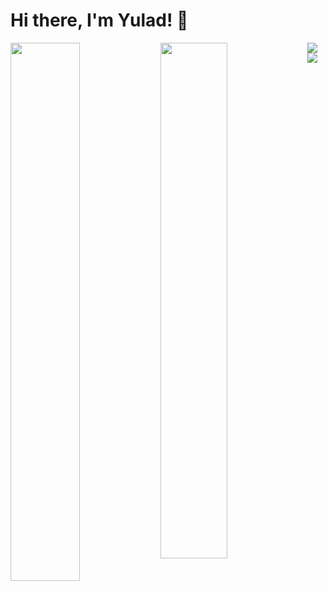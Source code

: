 # Hi there, I'm Yulad! 👋

<img align="left" width="47%" src="https://github-readme-stats.vercel.app/api?username=mastershifu09&show_icons=true&theme=radical" />

<img align="left" width="46%" src="https://github-readme-stats.vercel.app/api/top-langs/?username=mastershifu09&layout=compact)](https://github.com/anuraghazra/github-readme-stats" />


<img align="left" src="https://img.shields.io/badge/c++-%2300599C.svg?style=for-the-badge&logo=c%2B%2B&logoColor=white" />

<img align="left" src="https://img.shields.io/badge/mysql-%2300f.svg?style=for-the-badge&logo=mysql&logoColor=white" />
